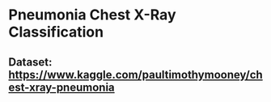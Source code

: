 # Pneumonia Chest X-Ray Classification 

## Dataset: https://www.kaggle.com/paultimothymooney/chest-xray-pneumonia
